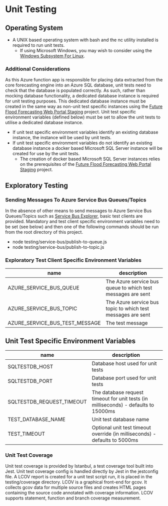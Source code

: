 
# Unit Testing

## Operating System

* A UNIX based operating system with bash and the nc utility installed is required to run unit tests.
  * If using Microsoft Windows, you may wish to consider using the [Windows Subsystem For Linux](https://docs.microsoft.com/en-us/windows/wsl/about).

### Additional Considerations

As this Azure function app is responsible for placing data extracted from the core forecasting engine into an Azure SQL database, unit tests
need to check that the database is populated correctly. As such, rather than mocking database functionality, a dedicated database instance is required for unit testing purposes. This dedicated database instance must be created in the same way as non-unit test specific instances using the [Future Flood Forecasting Web Portal Staging](https://github.com/DEFRA/future-flood-forecasting-web-portal-staging) project. Unit test specific environment variables (defined below) must be set to allow the unit tests to utilise a dedicated database instance.

* If unit test specific environment variables identify an existing database instance, the instance will be used by unit tests.
* If unit test specific environment variables do not identify an existing database instance a docker based Microsoft SQL Server instance will be
  created for use by the unit tests.
  * The creation of docker based Microsoft SQL Server instances relies on the prerequisites of the [Future Flood Forecasting Web Portal Staging](https://github.com/DEFRA/future-flood-forecasting-web-portal-staging) project.
  
## Exploratory Testing

### Sending Messages To Azure Service Bus Queues/Topics

In the absence of other means to send messages to Azure Service Bus Queues/Topics such as [Service Bus Explorer](https://code.msdn.microsoft.com/windowsapps/Service-Bus-Explorer-f2abca5a), basic test clients are provided. Mandatory and test client
specific environment variables need to be set (see below) and then one of the following commands should be run from the root
directory of this project.

* node testing/service-bus/publish-to-queue.js
* node testing/service-bus/publish-to-topic.js

### Exploratory Test Client Specific Environment Variables

| name                                      | description                                                                                             |
|-------------------------------------------|---------------------------------------------------------------------------------------------------------|
| AZURE_SERVICE_BUS_QUEUE                   | The Azure service bus queue to which test messages are sent                                             |
| AZURE_SERVICE_BUS_TOPIC                   | The Azure service bus topic to which test messages are sent                                             |
| AZURE_SERVICE_BUS_TEST_MESSAGE            | The test message                                                                                        |

## Unit Test Specific Environment Variables

| name                                      | description                                                                                             |
|-------------------------------------------|---------------------------------------------------------------------------------------------------------|
| SQLTESTDB_HOST                            | Database host used for unit tests                                                                       |
| SQLTESTDB_PORT                            | Database port used for unit tests                                                                       |
| SQLTESTDB_REQUEST_TIMEOUT                 | The database request timeout for unit tests (in milliseconds) - defaults to 15000ms                     |
| TEST_DATABASE_NAME                        | Unit test database name                                                                                 |
| TEST_TIMEOUT                              | Optional unit test timeout override (in milliseconds) - defaults to 5000ms                              |

### Unit Test Coverage

Unit test coverage is provided by Istanbul, a test coverage tool built into Jest. Unit test coverage config is handled directly by Jest in the jestconfig file. A LCOV report is created for a unit test script run, it is placed in the testing/coverage directory. LCOV is a graphical front-end for gcov. It collects gcov data for multiple source files and creates HTML pages containing the source code annotated with coverage information. LCOV supports statement, function and branch coverage measurement.
